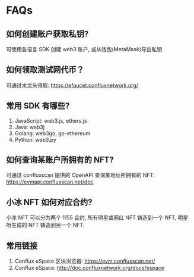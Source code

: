 # FAQs

## 如何创建账户获取私钥?

可使用各语言 SDK 创建 web3 账户, 或从钱包(MetaMask)导出私钥

## 如何领取测试网代币？

可通过水龙头领取: https://efaucet.confluxnetwork.org/

## 常用 SDK 有哪些?

1. JavaScript: web3.js, ethers.js
2. Java: web3j
3. Golang: web3go, go-ethereum
4. Python: web3.py

## 如何查询某账户所拥有的 NFT?

可通过 confluxscan 提供的 OpenAPI 查询某地址所拥有的 NFT: https://evmapi.confluxscan.net/doc

## 小冰 NFT 如何对应合约?

小冰 NFT 可以分为两个 1155 合约, 所有明星或网红 NFT 铸造到一个 NFT, 明星所生成的 NFT 铸造到另一个 NFT.

## 常用链接

1. Conflux eSpace 区块浏览器: https://evm.confluxscan.net/
2. Conflux eSpace: http://doc.confluxnetwork.org/docs/espace
